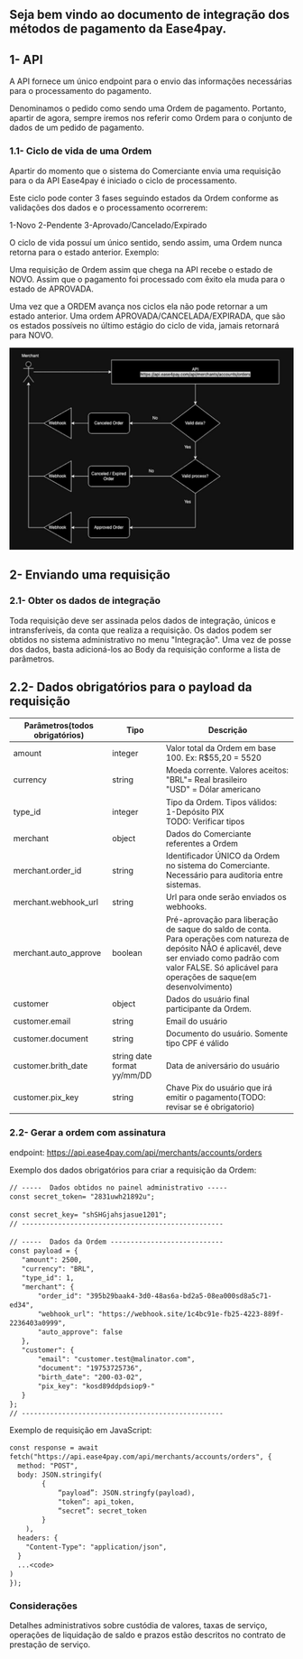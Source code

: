 ## Seja bem vindo ao documento de integração dos métodos de pagamento da Ease4pay.

## 1- API

A API fornece um único endpoint para o envio das informações necessárias para o processamento do pagamento.

Denominamos o pedido como sendo uma Ordem de pagamento. Portanto, apartir de agora, sempre iremos nos referir como Ordem para o conjunto de dados de um pedido de pagamento.

### 1.1- Ciclo de vida de uma Ordem

Apartir do momento que o sistema do Comerciante envia uma requisição para o da API Ease4pay é iniciado o ciclo de processamento.

Este ciclo pode conter 3 fases seguindo estados da Ordem conforme as validações dos dados e o processamento ocorrerem:

1-Novo
2-Pendente
3-Aprovado/Cancelado/Expirado

O ciclo de vida possuí um único sentido, sendo assim, uma Ordem nunca retorna para o estado anterior. Exemplo:

Uma requisição de Ordem assim que chega na API recebe o estado de NOVO. Assim que o pagamento foi processado com êxito ela muda para o estado de APROVADA.

Uma vez que a ORDEM avança nos ciclos ela não pode retornar a um estado anterior.
Uma ordem APROVADA/CANCELADA/EXPIRADA, que são os estados possíveis no último estágio do ciclo de vida, jamais retornará para NOVO.

![order life cycle](https://github.com/Ease4Pay/integration-guide-pt-br/blob/main/assets/order-life-cycle-sm.png)

## 2- Enviando uma requisição

### 2.1- Obter os dados de integração

Toda requisição deve ser assinada pelos dados de integração, únicos e intransferíveis, da conta que realiza a requisição.
Os dados podem ser obtidos no sistema administrativo no menu "Integração".
Uma vez de posse dos dados, basta adicioná-los ao Body da requisição conforme a lista de parâmetros.

## 2.2- Dados obrigatórios para o payload da requisição

| Parâmetros(todos obrigatórios) | Tipo                        | Descrição                                                                                                                                                                                                                    |
| ------------------------------ | --------------------------- | ---------------------------------------------------------------------------------------------------------------------------------------------------------------------------------------------------------------------------- |
| amount                         | integer                     | Valor total da Ordem em base 100. Ex: R$55,20 = 5520                                                                                                                                                                         |
| currency                       | string                      | Moeda corrente. Valores aceitos:<br> "BRL"= Real brasileiro<br> "USD" = Dólar americano                                                                                                                                      |
| type_id                        | integer                     | Tipo da Ordem. Tipos válidos:<br> 1-Depósito PIX<br> TODO: Verificar tipos                                                                                                                                                   |
| merchant                       | object                      | Dados do Comerciante referentes a Ordem                                                                                                                                                                                      |
| merchant.order_id              | string                      | Identificador ÚNICO da Ordem no sistema do Comerciante. Necessário para auditoria entre sistemas.                                                                                                                            |
| merchant.webhook_url           | string                      | Url para onde serão enviados os webhooks.                                                                                                                                                                                    |
| merchant.auto_approve          | boolean                     | Pré-aprovação para liberação de saque do saldo de conta.<br> Para operações com natureza de depósito NÃO é aplicavél, deve ser enviado como padrão com valor FALSE. Só aplicável para operações de saque(em desenvolvimento) |
| customer                       | object                      | Dados do usuário final participante da Ordem.                                                                                                                                                                                |
| customer.email                 | string                      | Email do usuário                                                                                                                                                                                                             |
| customer.document              | string                      | Documento do usuário. Somente tipo CPF é válido                                                                                                                                                                              |
| customer.brith_date            | string date format yy/mm/DD | Data de aniversário do usuário                                                                                                                                                                                               |
| customer.pix_key               | string                      | Chave Pix do usuário que irá emitir o pagamento(TODO: revisar se é obrigatorio)                                                                                                                                              |

### 2.2- Gerar a ordem com assinatura

endpoint: https://api.ease4pay.com/api/merchants/accounts/orders

Exemplo dos dados obrigatórios para criar a requisição da Ordem:

```
// -----  Dados obtidos no painel administrativo -----
const secret_token= "2831uwh21892u";

const secret_key= "shSHGjahsjasue1201";
// --------------------------------------------------

// -----  Dados da Ordem ----------------------------
const payload = {
   "amount": 2500,
   "currency": "BRL",
   "type_id": 1,
   "merchant": {
       "order_id": "395b29baak4-3d0-48as6a-bd2a5-08ea000sd8a5c71-ed34",
       "webhook_url": "https://webhook.site/1c4bc91e-fb25-4223-889f-2236403a0999",
       "auto_approve": false
   },
   "customer": {
       "email": "customer.test@malinator.com",
       "document": "19753725736",
       "birth_date": "200-03-02",
       "pix_key": "kosd89ddpdsiop9-"
   }
};
// --------------------------------------------------
```

Exemplo de requisição em JavaScript:

```
const response = await fetch("https://api.ease4pay.com/api/merchants/accounts/orders", {
  method: "POST",
  body: JSON.stringify(
        {
            “payload”: JSON.stringfy(payload),
            "token“: api_token,
            “secret”: secret_token
        }
    ),
  headers: {
  	"Content-Type": "application/json",
  }
  ...<code>
)
});
```

### Considerações

Detalhes administrativos sobre custódia de valores, taxas de serviço, operações de liquidação de saldo e prazos estão descritos no contrato de prestação de serviço.
